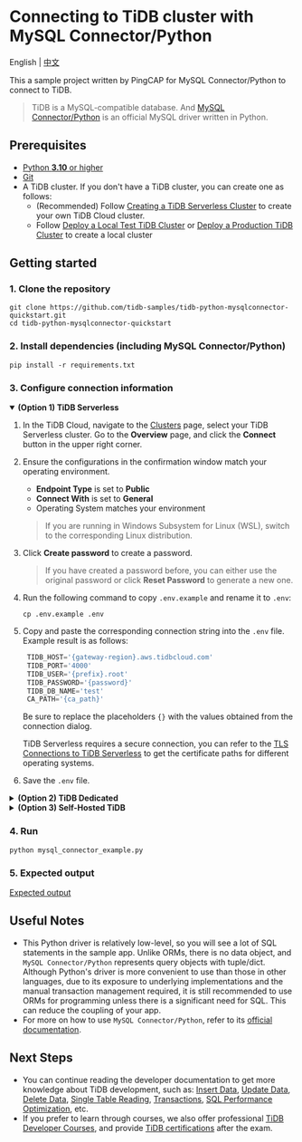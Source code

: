 # Connecting to TiDB cluster with MySQL Connector/Python

English | [中文](/README-zh.md)

This a sample project written by PingCAP for MySQL Connector/Python to connect to TiDB.
> TiDB is a MySQL-compatible database. And [MySQL Connector/Python](https://dev.mysql.com/doc/connector-python/en/) is an official MySQL driver written in Python.

## Prerequisites

- [Python **3.10** or higher](https://www.python.org/downloads/)
- [Git](https://git-scm.com/downloads)
- A TiDB cluster. If you don't have a TiDB cluster, you can create one as follows:
  - (Recommended) Follow [Creating a TiDB Serverless Cluster](https://docs.pingcap.com/tidbcloud/dev-guide-build-cluster-in-cloud) to create your own TiDB Cloud cluster.
  - Follow [Deploy a Local Test TiDB Cluster](https://docs.pingcap.com/tidb/stable/quick-start-with-tidb#deploy-a-local-test-cluster) or [Deploy a Production TiDB Cluster](https://docs.pingcap.com/tidb/stable/production-deployment-using-tiup) to create a local cluster

## Getting started

### 1. Clone the repository

```shell
git clone https://github.com/tidb-samples/tidb-python-mysqlconnector-quickstart.git
cd tidb-python-mysqlconnector-quickstart
```

### 2. Install dependencies (including MySQL Connector/Python)

```shell
pip install -r requirements.txt
```

### 3. Configure connection information

<details open>
<summary><b>(Option 1) TiDB Serverless</b></summary>

1. In the TiDB Cloud, navigate to the [Clusters](https://tidbcloud.com/console/clusters) page, select your TiDB Serverless cluster. Go to the **Overview** page, and click the **Connect** button in the upper right corner.
2. Ensure the configurations in the confirmation window match your operating environment.
    - **Endpoint Type** is set to **Public**
    - **Connect With** is set to **General**
    - Operating System matches your environment
    > If you are running in Windows Subsystem for Linux (WSL), switch to the corresponding Linux distribution.
3. Click **Create password** to create a password.
    > If you have created a password before, you can either use the original password or click **Reset Password** to generate a new one.
4. Run the following command to copy `.env.example` and rename it to `.env`:

    ```shell
    cp .env.example .env
    ```

5. Copy and paste the corresponding connection string into the `.env` file. Example result is as follows:

   ```python
    TIDB_HOST='{gateway-region}.aws.tidbcloud.com'
    TIDB_PORT='4000'
    TIDB_USER='{prefix}.root'
    TIDB_PASSWORD='{password}'
    TIDB_DB_NAME='test'
    CA_PATH='{ca_path}'
    ```

    Be sure to replace the placeholders `{}` with the values obtained from the connection dialog.

    TiDB Serverless requires a secure connection, you can refer to the [TLS Connections to TiDB Serverless](https://docs.pingcap.com/tidbcloud/secure-connections-to-serverless-clusters) to get the certificate paths for different operating systems.

6. Save the `.env` file.

<details>

<summary><b>(Option 2) TiDB Dedicated</b></summary>

1. In the TiDB Cloud, select your TiDB Dedicated cluster. Go to the **Overview** page, and click the **Connect** button in the upper right corner. Click **Allow Access from Anywhere** and then click **Download TiDB cluster CA** to download the certificate.
    > For more configuration details, refer to [TiDB Dedicated Standard Connection](https://docs.pingcap.com/tidbcloud/connect-via-standard-connection).
2. Run the following command to copy `.env.example` and rename it to `.env`:

    ```shell
    cp .env.example .env
    ```

3. Copy and paste the corresponding connection string into the `.env` file. Example result is as follows:

   ```python
    TIDB_HOST='{host}.clusters.tidb-cloud.com'
    TIDB_PORT='4000'
    TIDB_USER='{username}'
    TIDB_PASSWORD='{password}'
    TIDB_DB_NAME='test'
    CA_PATH='{your-downloaded-ca-path}'
    ```

    Be sure to replace the placeholders `{}` with the values obtained from the **Connect** window, and configure `CA_PATH` with the certificate path downloaded in the previous step.

4. Save the `.env` file.

</details>

<details>
<summary><b>(Option 3) Self-Hosted TiDB</b></summary>

1. Run the following command to copy `.env.example` and rename it to `.env`:

    ```shell
    cp .env.example .env
    ```

2. Copy and paste the corresponding connection string into the `.env` file. Example result is as follows:

    ```python
    TIDB_HOST='{tidb_server_host}'
    TIDB_PORT='4000'
    TIDB_USER='root'
    TIDB_PASSWORD='{password}'
    TIDB_DB_NAME='test'
    ```

    Be sure to replace the placeholders `{}` with the values, and remove the `CA_PATH` line. If you are running TiDB locally, the default host address is `127.0.0.1`, and the password is empty.

3. Save the `.env` file.

</details>

### 4. Run

```shell
python mysql_connector_example.py
```

### 5. Expected output

[Expected output](/Expected-Output.txt)

## Useful Notes

- This Python driver is relatively low-level, so you will see a lot of SQL statements in the sample app. Unlike ORMs, there is no data object, and `MySQL Connector/Python` represents query objects with tuple/dict. Although Python's driver is more convenient to use than those in other languages, due to its exposure to underlying implementations and the manual transaction management required, it is still recommended to use ORMs for programming unless there is a significant need for SQL. This can reduce the coupling of your app.
- For more on how to use `MySQL Connector/Python`, refer to its [official documentation](https://dev.mysql.com/doc/connector-python/en/connector-python-example-connecting.html).

## Next Steps

- You can continue reading the developer documentation to get more knowledge about TiDB development, such as: [Insert Data](https://docs.pingcap.com/tidb/stable/dev-guide-insert-data), [Update Data](https://docs.pingcap.com/tidb/stable/dev-guide-update-data), [Delete Data](https://docs.pingcap.com/tidb/stable/dev-guide-delete-data), [Single Table Reading](https://docs.pingcap.com/tidb/stable/dev-guide-get-data-from-single-table), [Transactions](https://docs.pingcap.com/tidb/stable/dev-guide-transaction-overview), [SQL Performance Optimization](https://docs.pingcap.com/tidb/stable/dev-guide-optimize-sql-overview), etc.
- If you prefer to learn through courses, we also offer professional [TiDB Developer Courses](https://www.pingcap.com/education/), and provide [TiDB certifications](https://www.pingcap.com/education/certification/) after the exam.
